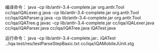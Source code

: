 编译命令：
	java -cp lib/antlr-3.4-complete.jar org.antlr.Tool cc/iqa/iQALexer.g
	java -cp lib/antlr-3.4-complete.jar org.antlr.Tool cc/iqa/iQAParser.g
	java -cp lib/antlr-3.4-complete.jar org.antlr.Tool cc/iqa/iQATree.g
        javac -cp lib/antlr-3.4-complete.jar cc/iqa/iQALexer.java cc/iqa/iQAParser.java cc/iqa/iQATree.java iQATest.java

运行命令：
        java -cp lib/antlr-3.4-complete.jar:. iQATest ../iqa.test/res/testParseStepBasic.txt cc/iqa/iQAMobileJUnit.stg
